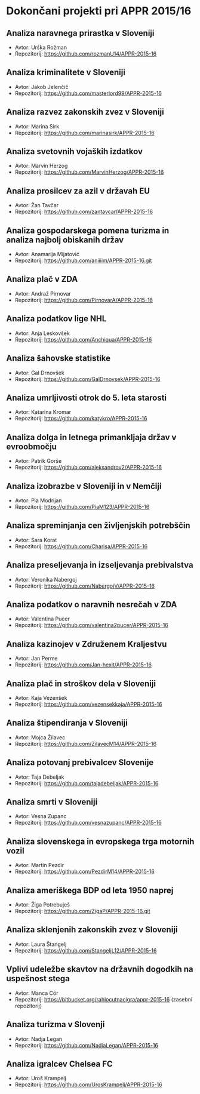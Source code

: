 # Dokončani projekti pri APPR 2015/16

## Analiza naravnega prirastka v Sloveniji
* Avtor: Urška Rožman
* Repozitorij: https://github.com/rozmanU14/APPR-2015-16

## Analiza kriminalitete v Sloveniji
* Avtor: Jakob Jelenčič
* Repozitorij: https://github.com/masterlord99/APPR-2015-16

## Analiza razvez zakonskih zvez v Sloveniji
* Avtor: Marina Sirk
* Repozitorij: https://github.com/marinasirk/APPR-2015-16

## Analiza svetovnih vojaških izdatkov
* Avtor: Marvin Herzog
* Repozitorij: https://github.com/MarvinHerzog/APPR-2015-16

## Analiza prosilcev za azil v državah EU
* Avtor: Žan Tavčar
* Repozitorij: https://github.com/zantavcar/APPR-2015-16

## Analiza gospodarskega pomena turizma in analiza najbolj obiskanih držav
* Avtor: Anamarija Mijatović
* Repozitorij: https://github.com/aniiiim/APPR-2015-16.git

## Analiza plač v ZDA
* Avtor: Andraž Pirnovar
* Repozitorij: https://github.com/PirnovarA/APPR-2015-16

## Analiza podatkov lige NHL
* Avtor: Anja Leskovšek
* Repozitorij: https://github.com/Anchiqua/APPR-2015-16

## Analiza šahovske statistike
* Avtor: Gal Drnovšek
* Repozitorij: https://github.com/GalDrnovsek/APPR-2015-16

## Analiza umrljivosti otrok do 5. leta starosti
* Avtor: Katarina Kromar
* Repozitorij: https://github.com/katykro/APPR-2015-16

## Analiza dolga in letnega primankljaja držav v evroobmočju
* Avtor: Patrik Gorše
* Repozitorij: https://github.com/aleksandrov2/APPR-2015-16

## Analiza izobrazbe v Sloveniji in v Nemčiji
* Avtor: Pia Modrijan
* Repozitorij: https://github.com/PiaM123/APPR-2015-16

## Analiza spreminjanja cen življenjskih potrebščin
* Avtor: Sara Korat
* Repozitorij: https://github.com/Charisa/APPR-2015-16

## Analiza preseljevanja in izseljevanja prebivalstva
* Avtor: Veronika Nabergoj
* Repozitorij: https://github.com/NabergojV/APPR-2015-16

## Analiza podatkov o naravnih nesrečah v ZDA
* Avtor: Valentina Pucer
* Repozitorij: https://github.com/valentina2pucer/APPR-2015-16

## Analiza kazinojev v Združenem Kraljestvu
* Avtor: Jan Perme
* Repozitorij: https://github.com/Jan-hexit/APPR-2015-16

## Analiza plač in stroškov dela v Sloveniji
* Avtor: Kaja Vezenšek
* Repozitorij: https://github.com/vezensekkaja/APPR-2015-16

## Analiza štipendiranja v Sloveniji
* Avtor: Mojca Žilavec
* Repozitorij: https://github.com/ZilavecM14/APPR-2015-16

## Analiza potovanj prebivalcev Slovenije
* Avtor: Taja Debeljak
* Repozitorij: https://github.com/tajadebeljak/APPR-2015-16

## Analiza smrti v Sloveniji
* Avtor: Vesna Zupanc
* Repozitorij: https://github.com/vesnazupanc/APPR-2015-16

## Analiza slovenskega in evropskega trga motornih vozil
* Avtor: Martin Pezdir
* Repozitorij: https://github.com/PezdirM14/APPR-2015-16

## Analiza ameriškega BDP od leta 1950 naprej
* Avtor: Žiga Potrebuješ
* Repozitorij: https://github.com/ZigaP/APPR-2015-16.git

## Analiza sklenjenih zakonskih zvez v Sloveniji
* Avtor: Laura Štangelj
* Repozitorij: https://github.com/StangeljL12/APPR-2015-16

## Vplivi udeležbe skavtov na državnih dogodkih na uspešnost stega
* Avtor: Manca Cör
* Repozitorij: https://bitbucket.org/rahlocutnacigra/appr-2015-16 (zasebni repozitorij)

## Analiza turizma v Slovenji
* Avtor: Nadja Legan
* Repozitorij: https://github.com/NadjaLegan/APPR-2015-16

## Analiza igralcev Chelsea FC
* Avtor: Uroš Krampelj
* Repozitorij: https://github.com/UrosKrampelj/APPR-2015-16
